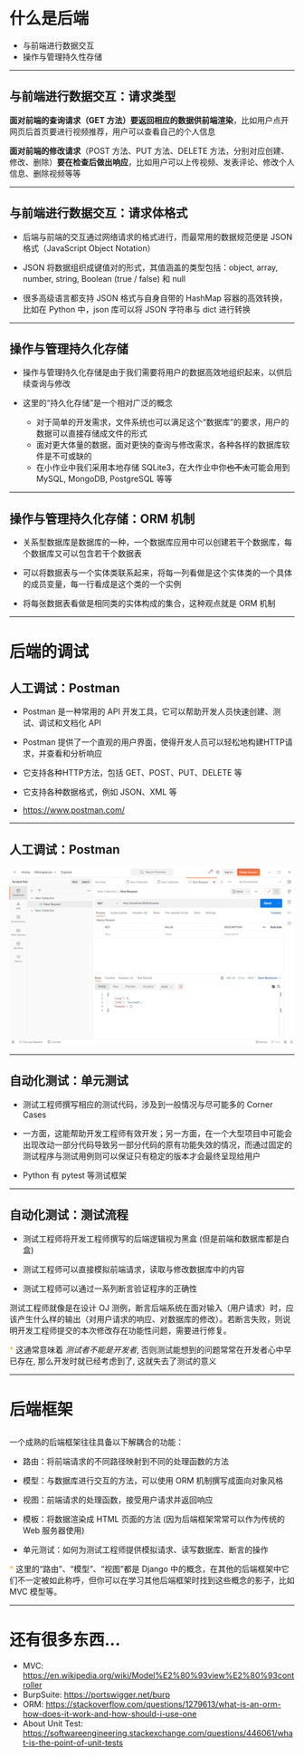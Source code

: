 # 什么是后端

- 与前端进行数据交互
- 操作与管理持久性存储

---

## 与前端进行数据交互：请求类型

**面对前端的查询请求（GET 方法）要返回相应的数据供前端渲染**，比如用户点开网页后首页要进行视频推荐，用户可以查看自己的个人信息

**面对前端的修改请求**（POST 方法、PUT 方法、DELETE 方法，分别对应创建、修改、删除）**要在检查后做出响应**，比如用户可以上传视频、发表评论、修改个人信息、删除视频等等

---

## 与前端进行数据交互：请求体格式

- 后端与前端的交互通过网络请求的格式进行，而最常用的数据规范便是 JSON 格式（JavaScript Object Notation）

- JSON 将数据组织成键值对的形式，其值涵盖的类型包括：object, array, number, string, Boolean (true / false) 和 null

-  很多高级语言都支持 JSON 格式与自身自带的 HashMap 容器的高效转换，比如在 Python 中，json 库可以将 JSON 字符串与 dict 进行转换

---

## 操作与管理持久化存储

- 操作与管理持久化存储是由于我们需要将用户的数据高效地组织起来，以供后续查询与修改

- 这里的“持久化存储”是一个相对广泛的概念
  - 对于简单的开发需求，文件系统也可以满足这个“数据库”的要求，用户的数据可以直接存储成文件的形式
  - 面对更大体量的数据，面对更快的查询与修改需求，各种各样的数据库软件是不可或缺的
  - 在小作业中我们采用本地存储 SQLite3，在大作业中你~~也不太~~可能会用到 MySQL, MongoDB, PostgreSQL 等等

---

## 操作与管理持久化存储：ORM 机制

- 关系型数据库是数据库的一种，一个数据库应用中可以创建若干个数据库，每个数据库又可以包含若干个数据表

-  可以将数据表与一个实体类联系起来，将每一列看做是这个实体类的一个具体的成员变量，每一行看成是这个类的一个实例

- 将每张数据表看做是相同类的实体构成的集合，这种观点就是 ORM 机制

---

# 后端的调试

## 人工调试：Postman

- Postman 是一种常用的 API 开发工具，它可以帮助开发人员快速创建、测试、调试和文档化 API

- Postman 提供了一个直观的用户界面，使得开发人员可以轻松地构建HTTP请求，并查看和分析响应

- 它支持各种HTTP方法，包括 GET、POST、PUT、DELETE 等

- 它支持各种数据格式，例如 JSON、XML 等

- https://www.postman.com/

---

## 人工调试：Postman

<div style="text-align: center;">

![postman](../assets/postman.png)

</div>

---

## 自动化测试：单元测试

- 测试工程师撰写相应的测试代码，涉及到一般情况与尽可能多的 Corner Cases

- 一方面，这能帮助开发工程师有效开发；另一方面，在一个大型项目中可能会出现改动一部分代码导致另一部分代码的原有功能失效的情况，而通过固定的测试程序与测试用例则可以保证只有稳定的版本才会最终呈现给用户

- Python 有 pytest 等测试框架

---

## 自动化测试：测试流程

- 测试工程师将开发工程师撰写的后端逻辑视为黑盒 (但是前端和数据库都是白盒)

- 测试工程师可以直接模拟前端请求，读取与修改数据库中的内容

- 测试工程师可以通过一系列断言验证程序的正确性

测试工程师就像是在设计 OJ 测例，断言后端系统在面对输入（用户请求）时，应该产生什么样的输出（对用户请求的响应、对数据库的修改）。若断言失败，则说明开发工程师提交的本次修改存在功能性问题，需要进行修复。

<span style="color: orange;">*</span> 这通常意味着 *测试者不能是开发者*, 否则测试能想到的问题常常在开发者心中早已存在, 那么开发时就已经考虑到了, 这就失去了测试的意义

---

# 后端框架

##

一个成熟的后端框架往往具备以下解耦合的功能：

- 路由：将前端请求的不同路径映射到不同的处理函数的方法

- 模型：与数据库进行交互的方法，可以使用 ORM 机制撰写成面向对象风格

- 视图：前端请求的处理函数，接受用户请求并返回响应

- 模板：将数据渲染成 HTML 页面的方法 (因为后端框架常常可以作为传统的 Web 服务器使用)

- 单元测试：如何为测试工程师提供模拟请求、读写数据库、断言的操作

<span style="color: orange;">*</span>  这里的“路由”、“模型”、“视图”都是 Django 中的概念，在其他的后端框架中它们不一定被如此称呼，但你可以在学习其他后端框架时找到这些概念的影子，比如 MVC 模型等。

---

# 还有很多东西...

- MVC: https://en.wikipedia.org/wiki/Model%E2%80%93view%E2%80%93controller
- BurpSuite: https://portswigger.net/burp
- ORM: https://stackoverflow.com/questions/1279613/what-is-an-orm-how-does-it-work-and-how-should-i-use-one
- About Unit Test: https://softwareengineering.stackexchange.com/questions/446061/what-is-the-point-of-unit-tests